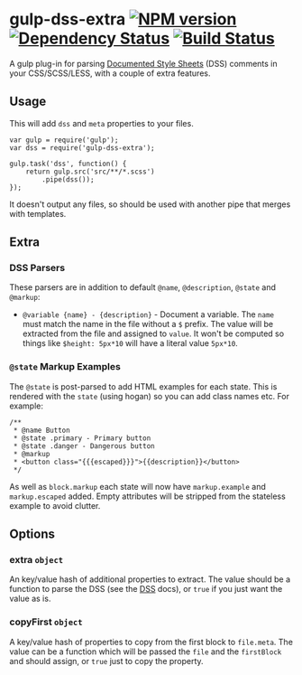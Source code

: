 gulp-dss-extra  [![NPM version][npm-image]][npm-url] [![Dependency Status][depstat-image]][depstat-url] [![Build Status][travis-image]][travis-url]
===

A gulp plug-in for parsing [Documented Style Sheets][] (DSS) comments in your CSS/SCSS/LESS, with a couple of extra features.

## Usage

This will add `dss` and `meta` properties to your files.

    var gulp = require('gulp');
    var dss = require('gulp-dss-extra');

    gulp.task('dss', function() {
        return gulp.src('src/**/*.scss')
            .pipe(dss());
    });

It doesn't output any files, so should be used with another pipe that merges with templates.

## Extra

### DSS Parsers

These parsers are in addition to default `@name`, `@description`, `@state` and `@markup`:

* `@variable {name} - {description}` - Document a variable. The `name` must match the name in the file without a `$` prefix. The value will be extracted from the file and assigned to `value`. It won't be computed so things like `$height: 5px*10` will have a literal value `5px*10`.

### `@state` Markup Examples

The `@state` is post-parsed to add HTML examples for each state. This is rendered with the `state` (using hogan) so you can add class names etc. For example:

    /**
     * @name Button
     * @state .primary - Primary button
     * @state .danger - Dangerous button
     * @markup
     * <button class="{{{escaped}}}">{{description}}</button>
     */

As well as `block.markup` each state will now have `markup.example` and `markup.escaped` added. Empty attributes will be stripped from the stateless example to avoid clutter.

## Options

### extra `object`

An key/value hash of additional properties to extract. The value should be a function to parse the DSS (see the [DSS][] docs), or `true` if you just want the value as is.

### copyFirst `object`

A key/value hash of properties to copy from the first block to `file.meta`. The value can be a function which will be passed the `file` and the `firstBlock` and should assign, or `true` just to copy the property.

[Documented Style Sheets]:https://github.com/darcyclarke/DSS
[DSS]:https://github.com/darcyclarke/DSS

[npm-url]: https://npmjs.org/package/gulp-dss-extra
[npm-image]: http://img.shields.io/npm/v/gulp-dss-extra.svg?style=flat

[depstat-url]: https://david-dm.org/paulwib/gulp-dss-extra
[depstat-image]: https://david-dm.org/paulwib/gulp-dss-extra.svg?style=flat

[travis-image]: http://img.shields.io/travis/paulwib/gulp-dss-extra/master.svg?style=flat
[travis-url]: https://travis-ci.org/paulwib/gulp-dss-extra
